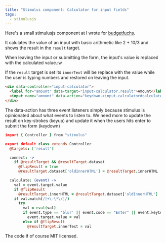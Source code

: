 ```yaml
---
title: "Stimulus component: Calculator for input fields"
tags:
  - stimulusjs
---
```


Here's a small stimulusjs component at I wrote for [budgetfuchs](https://budgetfuchs.de?c=tomk32).

It calulates the value of an input with basic arithmetic like 2 + 10/3
and shows the result in the `result` target.

When leaving the input or submitting the form, the input's value is
replaced with the calculated value.:w

If the `result` target is set its `innerText` will be replace with the
value while the user is typing numbers and restored on leaving the input.

```html
<div data-controller="input-calculator">
  <label for="amount" data-target="input-calculator.result">Amount</label>
  <input name="amount" data-action="keydown->input-calculator#calculate keyup->input-calculator#calculate blur->input-calculator#calculate" />
</div>
```

The data-action has three event listeners simply because stimulus is opinionated about
what events to listen to. We need more to update the result on key-strokes (keyup)
and update it when the users hits enter to submit the form (keydown)

```coffeescript
import { Controller } from "stimulus"

export default class extends Controller
  @targets: ['result']

  connect: ->
    if @resultTarget && @resultTarget.dataset
      @flipResult = true
      @resultTarget.dataset['oldInnerHTML'] = @resultTarget.innerHTML

  calculate: (event) ->
    val = event.target.value
    if @flipResult
      @resultTarget.innerHTML = @resultTarget.dataset['oldInnerHTML']
    if val.match(/[+\-\*\/]/)
      try
        val = eval(val)
        if event.type == 'blur' || event.code == "Enter" || event.keyCode == 13 || event.which == 13
          event.target.value = val
        else if @flipResult
          @resultTarget.innerText = val
```

The code if of course MIT licensed.
